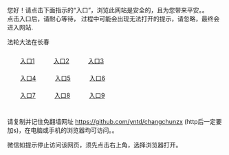 您好！请点击下面指示的“入口”，浏览此网站是安全的，且为您带来平安。。 <br/>
点击入口后，请耐心等待， 过程中可能会出现无法打开的提示，请忽略，最终会进入网站. </br>

法轮大法在长春<br/>
<div style="padding:10px"><a style="margin:20px" target="_blank" href="https://dkfvzk1xsz2mt.cloudfront.net/2Qpsp?vqmgyntj" id="ccLink1" rel="nofollow">入口1</a> <a target="_blank" style="margin:20px" href="https://dwgcj7ynpw9iq.cloudfront.net/2Qpsp?mcpdtlv" id="ccLink2" rel="nofollow">入口2</a> <a style="margin:20px" target="_blank" href="https://dwvrv7nz72lte.cloudfront.net/2Qpsp?sjooeza" id="ccLink3" rel="nofollow">入口3</a></div>

<div style="padding:10px" ><a style="margin:20px" target="_blank" href="https://dkfvzk1xsz2mt.cloudfront.net/2Qpsp?vqmgyntj" id="ccLink4" rel="nofollow">入口4</a> <a style="margin:20px" href="https://dwgcj7ynpw9iq.cloudfront.net/2Qpsp?mcpdtlv" target="_blank" id="ccLink5" rel="nofollow">入口5</a> <a style="margin:20px" href="https://dwvrv7nz72lte.cloudfront.net/2Qpsp?sjooeza" target="_blank" id="ccLink6" rel="nofollow">入口6</a></div>

<div style="padding:10px"><a style="margin:20px" target="_blank" href="https://dkfvzk1xsz2mt.cloudfront.net/2Qpsp?vqmgyntj" id="ccLink7" rel="nofollow">入口7</a> <a style="margin:20px" href="https://dwgcj7ynpw9iq.cloudfront.net/2Qpsp?mcpdtlv" target="_blank" id="ccLink8" rel="nofollow">入口8</a> <a style="margin:20px" target="_blank" href="https://dwvrv7nz72lte.cloudfront.net/2Qpsp?sjooeza" id="ccLink9" rel="nofollow">入口9</a></div>

<br/>



请复制并记住免翻墙网址 https://github.com/yntd/changchunzx (http后一定要加s)，在电脑或手机的浏览器均可访问。。<br/>

微信如提示停止访问该网页，须先点击右上角，选择浏览器打开。
